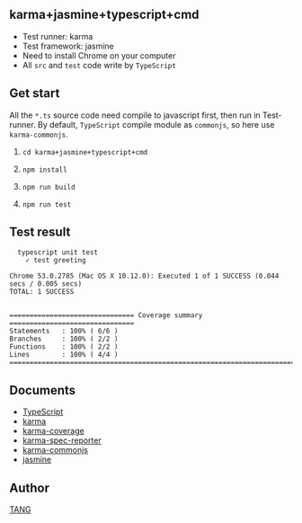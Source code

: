 ## karma+jasmine+typescript+cmd

* Test runner: karma
* Test framework: jasmine
* Need to install Chrome on your computer
* All `src` and `test` code write by `TypeScript`


## Get start

All the `*.ts` source code need compile to javascript first, then run in Test-runner. By default, `TypeScript` compile module as `commonjs`, so here use `karma-commonjs`.

1. `cd karma+jasmine+typescript+cmd`

2. `npm install`

3. `npm run build`

4. `npm run test`


## Test result
```
  typescript unit test
    ✓ test greeting

Chrome 53.0.2785 (Mac OS X 10.12.0): Executed 1 of 1 SUCCESS (0.044 secs / 0.005 secs)
TOTAL: 1 SUCCESS


=============================== Coverage summary ===============================
Statements   : 100% ( 6/6 )
Branches     : 100% ( 2/2 )
Functions    : 100% ( 2/2 )
Lines        : 100% ( 4/4 )
================================================================================
```


## Documents

* [TypeScript](http://www.typescriptlang.org/docs/tutorial.html)
* [karma](https://karma-runner.github.io/1.0/config/configuration-file.html)
* [karma-coverage](https://github.com/karma-runner/karma-coverage/blob/master/docs/configuration.md)
* [karma-spec-reporter](https://github.com/mlex/karma-spec-reporter)
* [karma-commonjs](https://github.com/karma-runner/karma-commonjs)
* [jasmine](https://jasmine.github.io/2.5/introduction.html)


## Author

[TANG](https://github.com/tangbc)
